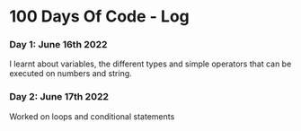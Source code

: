 # 100 Days Of Code - Log

### Day 1: June 16th 2022
I learnt about variables, the different types and simple operators that can be executed on numbers and string.
### Day 2: June 17th 2022
Worked on loops and conditional statements

